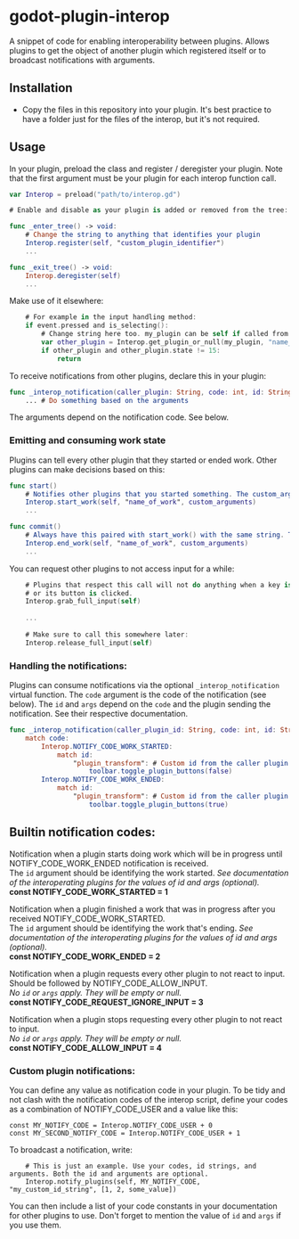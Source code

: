 # godot-plugin-interop
A snippet of code for enabling interoperability between plugins. Allows plugins to get the object of another plugin which registered itself or to broadcast notifications with arguments.

## Installation
- Copy the files in this repository into your plugin. It's best practice to have a folder just for the files of the interop, but it's not required.

## Usage
In your plugin, preload the class and register / deregister your plugin.
Note that the first argument must be your plugin for each interop function call.

```swift
var Interop = preload("path/to/interop.gd")

# Enable and disable as your plugin is added or removed from the tree:

func _enter_tree() -> void:
    # Change the string to anything that identifies your plugin
    Interop.register(self, "custom_plugin_identifier")
    ...

func _exit_tree() -> void:
    Interop.deregister(self) 
    ...
```

Make use of it elsewhere:
```swift
    # For example in the input handling method:
    if event.pressed and is_selecting():
        # Change string here too. my_plugin can be self if called from main script.
        var other_plugin = Interop.get_plugin_or_null(my_plugin, "name_of_other_plugin")
        if other_plugin and other_plugin.state != 15:
            return
```

To receive notifications from other plugins, declare this in your plugin:
```swift
func _interop_notification(caller_plugin: String, code: int, id: String, args):
    ... # Do something based on the arguments
```
The arguments depend on the notification code. See below.

### Emitting and consuming work state

Plugins can tell every other plugin that they started or ended work. Other plugins can make decisions based on this:
```swift
func start()
    # Notifies other plugins that you started something. The custom_arguments value is optional.
    Interop.start_work(self, "name_of_work", custom_arguments)
    ...

func commit()
    # Always have this paired with start_work() with the same string. The custom_arguments value is optional.
    Interop.end_work(self, "name_of_work", custom_arguments)
    ...
```

You can request other plugins to not access input for a while:
```swift
    # Plugins that respect this call will not do anything when a key is pressed or the mouse is moved
    # or its button is clicked.
    Interop.grab_full_input(self)
    
    ...
    
    # Make sure to call this somewhere later:
    Interop.release_full_input(self)
```

### Handling the notifications:

Plugins can consume notifications via the optional `_interop_notification` virtual function. The `code`
argument is the code of the notification (see below). The `id` and `args` depend on the `code` and the
plugin sending the notification. See their respective documentation.
```swift
func _interop_notification(caller_plugin_id: String, code: int, id: String, args):
    match code:
        Interop.NOTIFY_CODE_WORK_STARTED:
            match id:
                "plugin_transform": # Custom id from the caller plugin.
                    toolbar.toggle_plugin_buttons(false)
        Interop.NOTIFY_CODE_WORK_ENDED:
            match id:
                "plugin_transform": # Custom id from the caller plugin.
                    toolbar.toggle_plugin_buttons(true)
```

## Builtin notification codes:
Notification when a plugin starts doing work which will be in progress until NOTIFY_CODE_WORK_ENDED notification is received.\
The `id` argument should be identifying the work started.
*See documentation of the interoperating plugins for the values of id and args (optional).*\
**const NOTIFY_CODE_WORK_STARTED = 1**

Notification when a plugin finished a work that was in progress after you received NOTIFY_CODE_WORK_STARTED.\
The `id` argument should be identifying the work that's ending.
*See documentation of the interoperating plugins for the values of id and args (optional).*\
**const NOTIFY_CODE_WORK_ENDED = 2**

Notification when a plugin requests every other plugin to not react to input. Should be followed by NOTIFY_CODE_ALLOW_INPUT.\
*No `id` or `args` apply. They will be empty or null.*\
**const NOTIFY_CODE_REQUEST_IGNORE_INPUT = 3**

Notification when a plugin stops requesting every other plugin to not react to input.\
*No `id` or `args` apply. They will be empty or null.*\
**const NOTIFY_CODE_ALLOW_INPUT = 4**

### Custom plugin notifications:
You can define any value as notification code in your plugin. To be tidy and not clash with the notification codes of the
interop script, define your codes as a combination of NOTIFY_CODE_USER and a value like this:
```
const MY_NOTIFY_CODE = Interop.NOTIFY_CODE_USER + 0
const MY_SECOND_NOTIFY_CODE = Interop.NOTIFY_CODE_USER + 1
```

To broadcast a notification, write:
```
    # This is just an example. Use your codes, id strings, and arguments. Both the id and arguments are optional.
    Interop.notify_plugins(self, MY_NOTIFY_CODE, "my_custom_id_string", [1, 2, some_value])
```

You can then include a list of your code constants in your documentation for other plugins to use. Don't forget to mention the value
of `id` and `args` if you use them.
